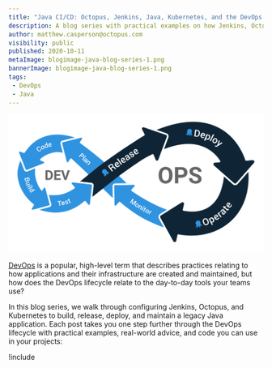 ```yaml
---
title: "Java CI/CD: Octopus, Jenkins, Java, Kubernetes, and the DevOps lifecycle"
description: A blog series with practical examples on how Jenkins, Octopus, and Kubernetes fit into the DevOps lifecycle.
author: matthew.casperson@octopus.com
visibility: public
published: 2020-10-11
metaImage: blogimage-java-blog-series-1.png
bannerImage: blogimage-java-blog-series-1.png
tags:
 - DevOps
 - Java
---
```


![](devops.svg "width=300")

[DevOps](https://octopus.com/devops/) is a popular, high-level term that describes practices relating to how applications and their infrastructure are created and maintained, but how does the DevOps lifecycle relate to the day-to-day tools your teams use?

In this blog series, we walk through configuring Jenkins, Octopus, and Kubernetes to build, release, deploy, and maintain a legacy Java application. Each post takes you one step further through the DevOps lifecycle with practical examples, real-world advice, and code you can use in your projects:

!include <java-ci-cd-toc>
